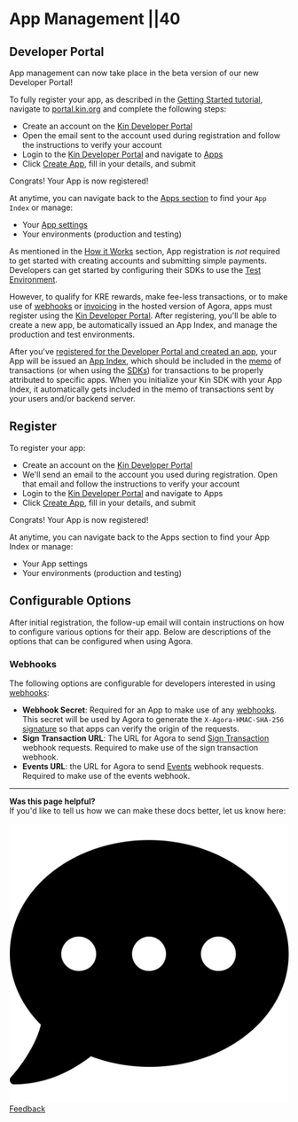 # App Management ||40

## Developer Portal

App management can now take place in the beta version of our new Developer Portal!

To fully register your app, as described in the [Getting Started tutorial](/tutorials/#getting-started), navigate to [portal.kin.org](https://portal.kin.org) and complete the following steps:

- Create an account on the [Kin Developer Portal](https://portal.kin.org/register)
- Open the email sent to the account used during registration and follow the instructions to verify your account
- Login to the [Kin Developer Portal](https://portal.kin.org) and navigate to [Apps](https://portal.kin.org/apps)
- Click [Create App](https://portal.kin.org/apps/create), fill in your details, and submit

Congrats! Your App is now registered!

At anytime, you can navigate back to the [Apps section](https://portal.kin.org/apps) to find your `App Index` or manage:

- Your [App settings](https://portal.kin.org/apps)
- Your environments (production and testing)

As mentioned in the [How it Works](/docs/how-it-works/) section, App registration is _not_ required to get started with creating accounts and submitting simple payments. Developers can get started by configuring their SDKs to use the [Test Environment](/docs/terms-and-concepts/#test-environment).

However, to qualify for KRE rewards, make fee-less transactions, or to make use of [webhooks](/docs/how-it-works/#webhooks) or [invoicing](/docs/how-it-works/#invoices) in the hosted version of Agora, apps must register using the [Kin Developer Portal](https://portal.kin.org). After registering, you'll be able to create a new app, be automatically issued an App Index, and manage the production and test environments.

After you've [registered for the Developer Portal and created an app](#register), your App will be issued an [App Index](/docs/terms-and-concepts/#app-index), which should be included in the [memo](/docs/how-it-works/#kin-binary-memo-format) of transactions (or when using the [SDKs](/docs/#available-sdks)) for transactions to be properly attributed to specific apps. When you initialize your Kin SDK with your App Index, it automatically gets included in the memo of transactions sent by your users and/or backend server.

## Register

To register your app:

- Create an account on the [Kin Developer Portal](https://portal.kin.org)
- We'll send an email to the account you used during registration. Open that email and follow the instructions to verify your account
- Login to the [Kin Developer Portal](https://portal.kin.org) and navigate to Apps
- Click [Create App](https://portal.kin.org/apps/create), fill in your details, and submit

Congrats! Your App is now registered!

At anytime, you can navigate back to the Apps section to find your App Index or manage:

- Your App settings
- Your environments (production and testing)

## Configurable Options

After initial registration, the follow-up email will contain instructions on how to configure various options for their app. Below are descriptions of the options that can be configured when using Agora.

### Webhooks

The following options are configurable for developers interested in using [webhooks](/docs/how-it-works/#webhooks):

- **Webhook Secret**: Required for an App to make use of any [webhooks](/docs/how-it-works/#webhooks). This secret will be used by Agora to generate the `X-Agora-HMAC-SHA-256` [signature](/docs/agora-webhook-reference/#authentication) so that apps can verify the origin of the requests.
- **Sign Transaction URL**: The URL for Agora to send [Sign Transaction](/docs/how-it-works/#sign-transaction) webhook requests. Required to make use of the sign transaction webhook.
- **Events URL**: the URL for Agora to send [Events](/docs/how-it-works/#events) webhook requests. Required to make use of the events webhook.

***
**Was this page helpful?**<br/>
If you'd like to tell us how we can make these docs better, let us know here:

<div class='contacts-index'>
  <a href='https://forms.gle/qhjcDJR59v8RJsaY7' target='_blank'><div class='contact'>
    <img class='contact-icon' alt='Developer' src='../images/comment-dots-solid.svg'>
    <span class='contact-text'>Feedback</span>
  </div></a>
</div>

